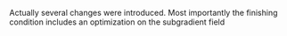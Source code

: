 Actually several changes were introduced.  Most importantly the finishing condition includes an optimization on the subgradient field